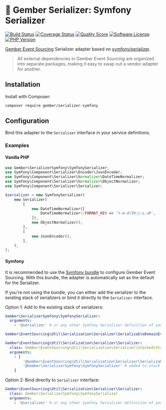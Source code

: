# 🫚 Gember Serializer: Symfony Serializer
[![Build Status](https://scrutinizer-ci.com/g/GemberPHP/serializer-symfony/badges/build.png?b=main)](https://github.com/GemberPHP/serializer-symfony/actions)
[![Coverage Status](https://img.shields.io/scrutinizer/coverage/g/GemberPHP/serializer-symfony.svg?style=flat)](https://scrutinizer-ci.com/g/GemberPHP/serializer-symfony/code-structure)
[![Quality Score](https://img.shields.io/scrutinizer/g/GemberPHP/serializer-symfony.svg?style=flat)](https://scrutinizer-ci.com/g/GemberPHP/serializer-symfony)
[![Software License](https://img.shields.io/badge/license-MIT-brightgreen.svg?style=flat)](LICENSE)
[![PHP Version](https://img.shields.io/badge/php-%5E8.3-8892BF.svg?style=flat)](http://www.php.net)

[Gember Event Sourcing](https://github.com/GemberPHP/event-sourcing) Serializer adapter based on [symfony/serializer](https://github.com/symfony/serializer).

> All external dependencies in Gember Event Sourcing are organized into separate packages,
> making it easy to swap out a vendor adapter for another.

## Installation
Install with Composer:
```bash
composer require gember/serializer-symfony
```

## Configuration
Bind this adapter to the `Serializer` interface in your service definitions.

### Examples

#### Vanilla PHP
```php
use Gember\SerializerSymfony\SymfonySerializer;
use Symfony\Component\Serializer\Encoder\JsonEncoder;
use Symfony\Component\Serializer\Normalizer\DateTimeNormalizer;
use Symfony\Component\Serializer\Normalizer\ObjectNormalizer;
use Symfony\Component\Serializer\Serializer;

$serializer = new SymfonySerializer(
    new Serializer(
        [
            new DateTimeNormalizer([
                DateTimeNormalizer::FORMAT_KEY => 'Y-m-d\TH:i:s.uP',
            ]),
            new ObjectNormalizer(),
        ],
        [
            new JsonEncoder(),
        ],
    ),
);
```

#### Symfony
It is recommended to use the [Symfony bundle](https://github.com/GemberPHP/event-sourcing-symfony-bundle) to configure Gember Event Sourcing.
With this bundle, the adapter is automatically set as the default for the Serializer.

If you're not using the bundle, you can either add the serializer to the existing stack of serializers or bind it directly to the `Serializer` interface.

Option 1: Add to the existing stack of serializers:
```yaml
Gember\SerializerSymfony\SymfonySerializer:
  arguments: 
    - '@serializer' # or any other Symfony Serializer definition of your choice 

Gember\EventSourcing\Util\Serialization\Serializer\SerializableDomainEvent\SerializableDomainEventSerializer: ~

Gember\EventSourcing\Util\Serialization\Serializer\Serializer:
  class: Gember\EventSourcing\Util\Serialization\Serializer\Stacked\StackedSerializer
  arguments:
    - [
        '@Gember\EventSourcing\Util\Serialization\Serializer\SerializableDomainEvent\SerializableDomainEventSerializer',
        '@Gember\SerializerSymfony\SymfonySerializer' # added to stack of serializers
    ]
```

Option 2: Bind directly to `Serializer` interface:
```yaml
Gember\EventSourcing\Util\Serialization\Serializer\Serializer:
  class: Gember\SerializerSymfony\SymfonySerializer
  arguments:
    - '@serializer' # or any other Symfony Serializer definition of your choice
```